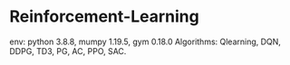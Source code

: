 # Reinforcement-Learning
env: python 3.8.8, mumpy 1.19.5, gym 0.18.0
Algorithms: Qlearning, DQN, DDPG, TD3, PG, AC, PPO, SAC.
